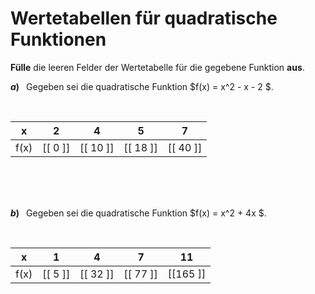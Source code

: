 <!--
version:  0.0.1

language: de

@style
input {
    text-align: center;
}

.flex-container {
    display: flex;
    flex-wrap: wrap;
    align-items: stretch;
    gap: 20px;
}

.flex-child {
    flex: 1;
    min-width: 350px;
    margin-right: 20px;
}

@media (max-width: 400px) {
    .flex-child {
        flex: 100%;
        margin-right: 0;
    }
}
@end

formula: \carry   \textcolor{red}{\scriptsize #1}
formula: \digit   \rlap{\carry{#1}}\phantom{#2}#2
formula: \permil  \text{‰}

import: https://raw.githubusercontent.com/LiaTemplates/Tikz-Jax/main/README.md

script: https://cdn.jsdelivr.net/gh/LiaTemplates/Tikz-Jax@main/dist/index.js


tags: quadratische Funktionen, sehr leicht, sehr niedrig, Angeben

comment: Fülle Wertetabellen für quadratische Funktionen aus.

author: Martin Lommatzsch

-->




# Wertetabellen für quadratische Funktionen



**Fülle** die leeren Felder der Wertetabelle für die gegebene Funktion **aus**.




__$a)\;\;$__ Gegeben sei die quadratische Funktion $f(x) = x^2 - x - 2 $. 

<br>

<!-- data-type="none"
data-sortable="false" -->
|   x   |    2     |     4    |    5     |     7    |
| :---: | :------: | :------: | :------: | :------: |
|  f(x) | [[  0 ]] | [[ 10 ]] | [[ 18 ]] | [[ 40 ]] |

<br>
<br>
<br>


__$b)\;\;$__ Gegeben sei die quadratische Funktion $f(x) = x^2 + 4x $. 

<br>

<!-- data-type="none"
data-sortable="false" -->
|   x   |    1     |    4     |     7    |    11    |
| :---: | :------: | :------: | :------: | :------: |
|  f(x) | [[  5 ]] | [[ 32 ]] | [[ 77 ]] | [[165 ]] |

<br>
<br>
<br>
